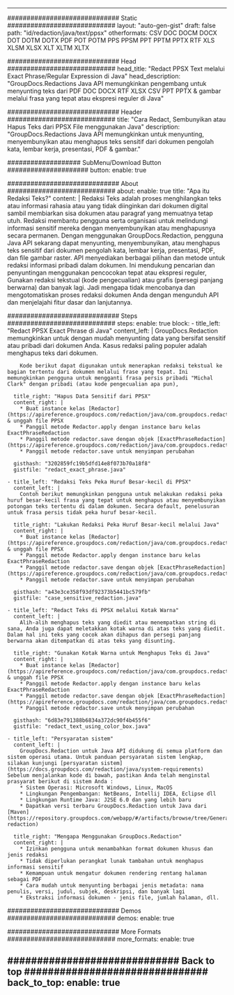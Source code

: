 













---
############################# Static ############################
layout: "auto-gen-gist"
draft: false
path: "id/redaction/java/text/ppsx"
otherformats: CSV DOC DOCM DOCX DOT DOTM DOTX PDF POT POTM PPS PPSM PPT PPTM PPTX RTF XLS XLSM XLSX XLT XLTM XLTX  

############################# Head ############################
head_title: "Redact PPSX Text melalui Exact Phrase/Regular Expression di Java"
head_description: "GroupDocs.Redactions Java API memungkinkan pengembang untuk menyunting teks dari PDF DOC DOCX RTF XLSX CSV PPT PPTX & gambar melalui frasa yang tepat atau ekspresi reguler di Java"

############################# Header ############################
title: "Cara Redact, Sembunyikan atau Hapus Teks dari PPSX File menggunakan Java"
description: "GroupDocs.Redactions Java API memungkinkan untuk menyunting, menyembunyikan atau menghapus teks sensitif dari dokumen pengolah kata, lembar kerja, presentasi, PDF & gambar."

################### SubMenu/Download Button #####################
button:
    enable: true

############################# About ############################
about:
    enable: true
    title: "Apa itu Redaksi Teks?"
    content: |
        Redaksi Teks adalah proses menghilangkan teks atau informasi rahasia atau yang tidak diinginkan dari dokumen digital sambil membiarkan sisa dokumen atau paragraf yang memuatnya tetap utuh. Redaksi membantu pengguna serta organisasi untuk melindungi informasi sensitif mereka dengan menyembunyikan atau menghapusnya secara permanen. Dengan menggunakan GroupDocs.Redaction, pengguna Java API sekarang dapat menyunting, menyembunyikan, atau menghapus teks sensitif dari dokumen pengolah kata, lembar kerja, presentasi, PDF, dan file gambar raster. API menyediakan berbagai pilihan dan metode untuk redaksi informasi pribadi dalam dokumen. Ini mendukung pencarian dan penyuntingan menggunakan pencocokan tepat atau ekspresi reguler, Gunakan redaksi tekstual (kode pengecualian) atau grafis (persegi panjang berwarna) dan banyak lagi. Jadi mengapa tidak mencobanya dan mengotomatiskan proses redaksi dokumen Anda dengan mengunduh API dan menjelajahi fitur dasar dan lanjutannya.

############################# Steps ############################
steps:
    enable: true
    block:
    - title_left: "Redact PPSX Exact Phrase di Java"
      content_left: |
        GroupDocs.Redaction memungkinkan untuk dengan mudah menyunting data yang bersifat sensitif atau pribadi dari dokumen Anda. Kasus redaksi paling populer adalah menghapus teks dari dokumen. 

        Kode berikut dapat digunakan untuk menerapkan redaksi tekstual ke bagian tertentu dari dokumen melalui frase yang tepat. Ini memungkinkan pengguna untuk mengganti frasa persis pribadi "Michal Clark" dengan pribadi (atau kode pengecualian apa pun),

      title_right: "Hapus Data Sensitif dari PPSX"
      content_right: |
        * Buat instance kelas [Redactor](https://apireference.groupdocs.com/redaction/java/com.groupdocs.redaction/Redactor) & unggah file PPSX
        * Panggil metode Redactor.apply dengan instance baru kelas ExactPhraseRedaction
        * Panggil metode redactor.save dengan objek [ExactPhraseRedaction](https://apireference.groupdocs.com/redaction/java/com.groupdocs.redaction.redactions/ExactPhraseRedaction)
        * Panggil metode redactor.save untuk menyimpan perubahan 

      gisthash: "3202859fc19b5dfd14e8f073b70a18f8"
      gistfile: "redact_exact_phrase.java"
      
    - title_left: "Redaksi Teks Peka Huruf Besar-kecil di PPSX"
      content_left: |
        Contoh berikut memungkinkan pengguna untuk melakukan redaksi peka huruf besar-kecil frasa yang tepat untuk menghapus atau menyembunyikan potongan teks tertentu di dalam dokumen. Secara default, penelusuran untuk frasa persis tidak peka huruf besar-kecil. 
        
      title_right: "Lakukan Redaksi Peka Huruf Besar-kecil melalui Java"
      content_right: |
        * Buat instance kelas [Redactor](https://apireference.groupdocs.com/redaction/java/com.groupdocs.redaction/Redactor) & unggah file PPSX
        * Panggil metode Redactor.apply dengan instance baru kelas ExactPhraseRedaction
        * Panggil metode redactor.save dengan objek [ExactPhraseRedaction](https://apireference.groupdocs.com/redaction/java/com.groupdocs.redaction.redactions/ExactPhraseRedaction)
        * Panggil metode redactor.save untuk menyimpan perubahan 
        
      gisthash: "a43e3ce358f93df92373b5441bc579fb"
      gistfile: "case_sensitive_redaction.java"

    - title_left: "Redact Teks di PPSX melalui Kotak Warna"
      content_left: |
        Alih-alih menghapus teks yang diedit atau menempatkan string di sana, Anda juga dapat meletakkan kotak warna di atas teks yang diedit. Dalam hal ini teks yang cocok akan dihapus dan persegi panjang berwarna akan ditempatkan di atas teks yang disunting.
        
      title_right: "Gunakan Kotak Warna untuk Menghapus Teks di Java"
      content_right: |
        * Buat instance kelas [Redactor](https://apireference.groupdocs.com/redaction/java/com.groupdocs.redaction/Redactor) & unggah file PPSX
        * Panggil metode Redactor.apply dengan instance baru kelas ExactPhraseRedaction
        * Panggil metode redactor.save dengan objek [ExactPhraseRedaction](https://apireference.groupdocs.com/redaction/java/com.groupdocs.redaction.redactions/ExactPhraseRedaction)
        * Panggil metode redactor.save untuk menyimpan perubahan 
        
      gisthash: "6d83e791388b6834a372dc90f4b455f6"
      gistfile: "redact_text_using_color_box.java"

    - title_left: "Persyaratan sistem"
      content_left: |
        GroupDocs.Redaction untuk Java API didukung di semua platform dan sistem operasi utama. Untuk panduan persyaratan sistem lengkap, silakan kunjungi [persyaratan sistem](https://docs.groupdocs.com/redaction/java/system-requirements) Sebelum menjalankan kode di bawah, pastikan Anda telah menginstal prasyarat berikut di sistem Anda :
        * Sistem Operasi: Microsoft Windows, Linux, MacOS
        * Lingkungan Pengembangan: NetBeans, Intellij IDEA, Eclipse dll
        * Lingkungan Runtime Java: J2SE 6.0 dan yang lebih baru
        * Dapatkan versi terbaru GroupDocs.Redaction untuk Java dari [Maven](https://repository.groupdocs.com/webapp/#/artifacts/browse/tree/General/repo/com/groupdocs/groupdocs-redaction)
        
      title_right: "Mengapa Menggunakan GroupDocs.Redaction"
      content_right: |
        * Izinkan pengguna untuk menambahkan format dokumen khusus dan jenis redaksi
        * Tidak diperlukan perangkat lunak tambahan untuk menghapus informasi sensitif
        * Kemampuan untuk mengatur dokumen rendering rentang halaman sebagai PDF
        * Cara mudah untuk menyunting berbagai jenis metadata: nama penulis, versi, judul, subjek, deskripsi, dan banyak lagi
        * Ekstraksi informasi dokumen - jenis file, jumlah halaman, dll.

############################# Demos ############################
demos:
    enable: true

############################# More Formats ############################
more_formats:
    enable: true

############################# Back to top ###############################
back_to_top:
    enable: true
---